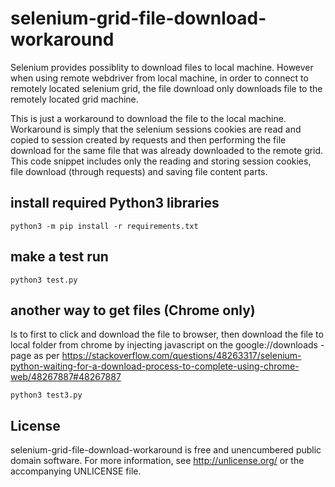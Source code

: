# selenium-grid-file-download-workaround
Selenium provides possiblity to download files to local machine. However when using remote webdriver from local machine, in order to connect to remotely located selenium grid, the file download only downloads file to the remotely located grid machine. 

This is just a  workaround to download the file to the local machine. Workaround is simply that the selenium sessions cookies are read and copied to session created by requests and then performing the file download for the same file that was already downloaded to the remote grid. This code snippet includes only the reading and storing session cookies, file download (through requests) and saving file content parts.

## install required Python3 libraries
```
python3 -m pip install -r requirements.txt
```

## make a test run
```
python3 test.py
```

## another way to get files (Chrome only)
Is to first to click and download the file to browser, then download the file to local folder from chrome by injecting javascript on the google://downloads -page as per https://stackoverflow.com/questions/48263317/selenium-python-waiting-for-a-download-process-to-complete-using-chrome-web/48267887#48267887
```
python3 test3.py
```

License
-------

selenium-grid-file-download-workaround is free and unencumbered public domain software. For more
information, see <http://unlicense.org/> or the accompanying UNLICENSE file.
